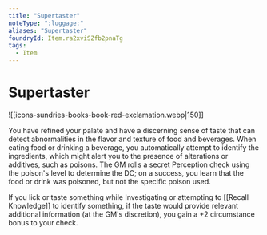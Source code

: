```yaml
---
title: "Supertaster"
noteType: ":luggage:"
aliases: "Supertaster"
foundryId: Item.ra2xviSZfb2pnaTg
tags:
  - Item
---
```


# Supertaster
![[icons-sundries-books-book-red-exclamation.webp|150]]

You have refined your palate and have a discerning sense of taste that can detect abnormalities in the flavor and texture of food and beverages. When eating food or drinking a beverage, you automatically attempt to identify the ingredients, which might alert you to the presence of alterations or additives, such as poisons. The GM rolls a secret Perception check using the poison's level to determine the DC; on a success, you learn that the food or drink was poisoned, but not the specific poison used.

If you lick or taste something while Investigating or attempting to [[Recall Knowledge]] to identify something, if the taste would provide relevant additional information (at the GM's discretion), you gain a +2 circumstance bonus to your check.
